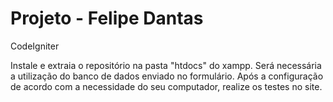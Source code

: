 # Projeto - Felipe Dantas
CodeIgniter

Instale e extraia o repositório na pasta "htdocs" do xampp.
Será necessária a utilização do banco de dados enviado no formulário.
Após a configuração de acordo com a necessidade do seu computador, realize os testes no site.
